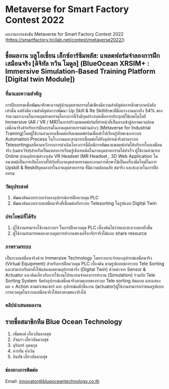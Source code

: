 # Metaverse for Smart Factory Contest 2022
ผลงานการแข่งขัน Metaverse for Smart Factory Contest 2022 (https://smartfactory.hcilab.net/contest/metaverse2022/)
## ชื่อผลงาน บลูโอเชี่ยน เอ็กซ์อาร์ซิมพลัส: แพลตฟอร์มจำลองการฝึกเสมือนจริง [ดิจิทัล ทวิน โมดูล] (BlueOcean XRSIM+ : Immersive Simulation-Based Training Platform [Digital twin Module])
### ที่มาและความสำคัญ
การฝึกอบรมเพื่อพัฒนาทักษะความรู้ด้านอุตสาหกรรมไม่เพียงมีความสำคัญต่อการศึกษาภาคบังคับเท่านั้น แต่ยังมีความสำคัญต่อการพัฒนา Up Skill &amp; Re Skillทักษะฝีมือแรงงานมากถึง 54% ของจำนวนแรงงานในภาคอุตสาหกรรมโครงการนี้จึงมีจุดประสงค์เพื่อการประยุกต์ใช้เทคโนโลยี Immersive (AR / VR / MR)ในการสร้างแพลตฟอร์มที่ทำหน้าที่เป็นทางเข้าสู่สภาพแวดล้อมเสมือนจริงสำหรับการฝึกอบรมในภาคอุตสาหกรรมด้านต่างๆ (Metaverse for Industrial Training)โดยผู้ใช้งานสามารถเชื่อมต่อกับแพลตฟอร์มเพื่อเข้าไปเรียนรู้ทักษะของระบบ Automation Process ในโรงงานและสามารถเชื่อมต่อไปยังอุปกรณ์จริงผ่านระบบ Telesortingผลที่คาดหวังจากการดำเนินโครงการนี้คือมีการพัฒนาแพลตฟอร์มให้บริการโลกเสมือนจริง (เมตาเวิร์ส)สำหรับเป็นแหล่งการเรียนรู้เชิงเทคนิคในภาคอุตสาหกรรมได้สำเร็จ ผู้ใช้งานสามารถ Online ผ่านอุปกรณ์ต่างๆเช่น VR Headset (MR Headset , 3D Web Application ในอนาคต)เป็นการเปิดโอกาสให้กับทั้งภาคอุตสาหกรรมและภาคการศึกษาใช้เป็นเครื่องมือใหม่ในการ Upskill &amp; Reskillบุคคลากรในภาคอุตสาหกรรม ที่มีความปลอดภัย สมจริง และสะดวกในการฝึกอบรม
### วัตถุประสงค์
1. พัฒนาต้นแบบระบบจำลองอุปกรณ์การฝึกควบคุม PLC
2. พัฒนาต้นแบบระบบเสมือนจริงที่เชื่อมต่อกับระบบ Telesorting ในรูปแบบ Digital Twin
### ประโยชน์ที่ได้รับ
1. ผู้ใช้งานสามารถใช้งานระบบฯ ในการฝึกควบคุม PLC เบื้องต้นได้ง่ายและสะดวกมากยิ่งขึ้น
2. ผู้ใช้งานสามารทดลองควบคุมการทำงานของเครื่องจักรจริงได้แบบ share resource
### ภาพรวมระบบ
เป็นระบบเสมือนจริงด้วย Immersive Technology โดยระบบจะจำลองอุปกรณ์เสมือนจริง (Virtual Equipment) สำหรับการฝึกควบคุม PLC เบื้องต้น ตามรูปแบบของระบบ Tele Sorting และสามารถรับคำสั่งให้แสดงผลตามอุปกรณ์จริง (Digital Twin) ด้วยค่าจาก Sensor &amp; Actuator แนวคิดเกี่ยวกับการใช้งานโปรแกรมจำลองการทำงาน (Simulation) ร่วมกับ Tele Sorting System จัดทำอุปกรณ์เสมือนจริงตามแบบของระบบ Tele sorting ต้นแบบ และแสดงผล + Action ตามค่าเซนเซอร์ และ อุปกรณ์ผลักชิ้นงาน (actuator)ผู้ใช้งานสามารถกำหนดรูปแบบการควบคุมในระบบเสมือนจริงให้ตรงตามของจริงได้

### คลิปนำเสนอผลงาน
## รายชื่อสมาชิกทีม Blue Ocean Technology
1. เพิ่มพงศ์ เอี้ยวบันดาลสุข
2. อัจฉรา เอี้ยวบันดาลสุข
3. บุรินทร์ อุดมกุล
4. อารยัน คำเงิน
5. อินทัช เอี้ยวบันดาลสุข 
### ช่องทางการติดต่อ
Email: innovator@blueoceantechnology.co.th
